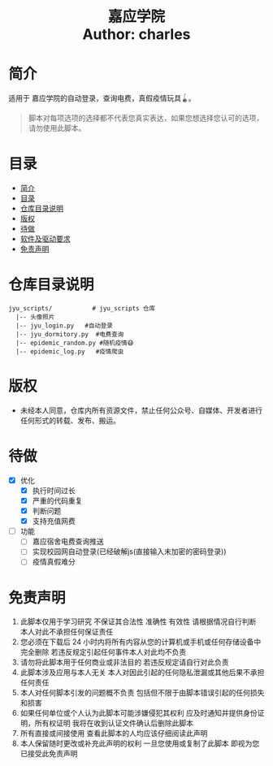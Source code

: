 <h1 align="center">
  嘉应学院
  <br>
  Author: charles
</h1>

# 简介
适用于 嘉应学院的自动登录，查询电费，真假疫情玩具🪀。
> 脚本对每项选项的选择都不代表您真实表达，如果您想选择您认可的选项，请勿使用此脚本。
# 目录
- [简介](#简介)
- [目录](#目录)
- [仓库目录说明](#仓库目录说明)
- [版权](#版权)
- [待做](#待做)
- [软件及驱动要求](#软件及驱动要求)
- [免责声明](#免责声明)
# 仓库目录说明
```
jyu_scripts/           # jyu_scripts 仓库
  |-- 头像照片
  |-- jyu_login.py   #自动登录
  |-- jyu_dormitory.py  #电费查询
  |-- epidemic_random.py #随机疫情😷
  |-- epidemic_log.py   #疫情爬虫
```
# 版权
- 未经本人同意，仓库内所有资源文件，禁止任何公众号、自媒体、开发者进行任何形式的转载、发布、搬运。
# 待做
- [x] 优化
  - [x] 执行时间过长
  - [x] 严重的代码重复
  - [x] 判断问题
  - [x] 支持充值网费
- [ ] 功能
  - [ ] 嘉应宿舍电费查询推送
  - [ ] 实现校园网自动登录(已经破解js(直接输入未加密的密码登录))
  - [ ] 疫情真假难分

# 免责声明
1. 此脚本仅用于学习研究 不保证其合法性 准确性 有效性 请根据情况自行判断 本人对此不承担任何保证责任
2. 您必须在下载后 24 小时内将所有内容从您的计算机或手机或任何存储设备中完全删除 若违反规定引起任何事件本人对此均不负责
3. 请勿将此脚本用于任何商业或非法目的 若违反规定请自行对此负责
4. 此脚本涉及应用与本人无关 本人对因此引起的任何隐私泄漏或其他后果不承担任何责任
5. 本人对任何脚本引发的问题概不负责 包括但不限于由脚本错误引起的任何损失和损害
6. 如果任何单位或个人认为此脚本可能涉嫌侵犯其权利 应及时通知并提供身份证明，所有权证明 我将在收到认证文件确认后删除此脚本
7. 所有直接或间接使用 查看此脚本的人均应该仔细阅读此声明
8. 本人保留随时更改或补充此声明的权利 一旦您使用或复制了此脚本 即视为您已接受此免责声明
